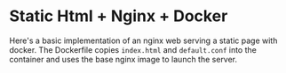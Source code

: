 # Static Html + Nginx + Docker

Here's a basic implementation of an nginx web serving a static page with docker. The Dockerfile copies `index.html` and `default.conf` into the container and uses the base nginx image to launch the server.